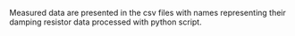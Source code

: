 Measured data are presented in the csv files with names representing their damping resistor
data processed with python script.
